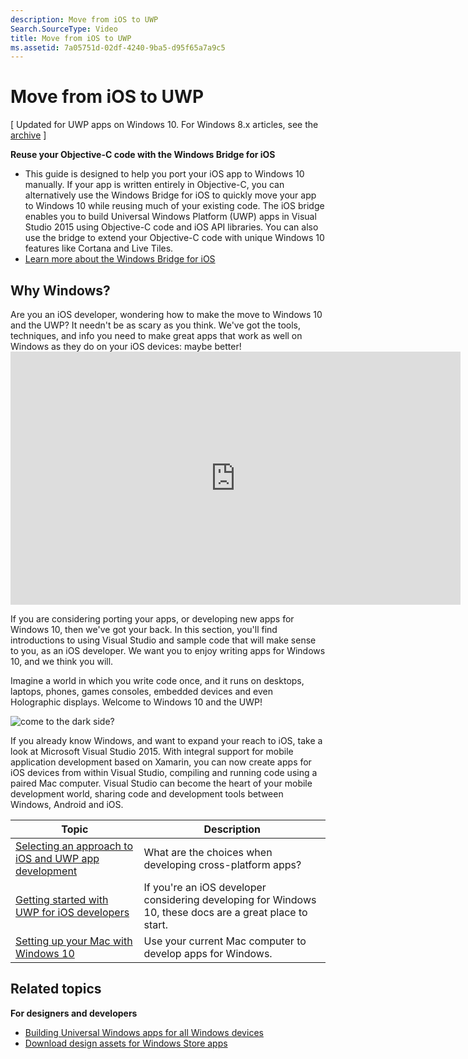 ```yaml
---
description: Move from iOS to UWP
Search.SourceType: Video
title: Move from iOS to UWP
ms.assetid: 7a05751d-02df-4240-9ba5-d95f65a7a9c5
---
```


# Move from iOS to UWP

\[ Updated for UWP apps on Windows 10. For Windows 8.x articles, see the [archive](http://go.microsoft.com/fwlink/p/?linkid=619132) \]

**Reuse your Objective-C code with the Windows Bridge for iOS**

-   This guide is designed to help you port your iOS app to Windows 10 manually. If your app is written entirely in Objective-C, you can alternatively use the Windows Bridge for iOS to quickly move your app to Windows 10 while reusing much of your existing code. The iOS bridge enables you to build Universal Windows Platform (UWP) apps in Visual Studio 2015 using Objective-C code and iOS API libraries. You can also use the bridge to extend your Objective-C code with unique Windows 10 features like Cortana and Live Tiles.
-   [Learn more about the Windows Bridge for iOS](https://dev.windows.com/bridges/ios)

## Why Windows?

Are you an iOS developer, wondering how to make the move to Windows 10 and the UWP? It needn't be as scary as you think. We've got the tools, techniques, and info you need to make great apps that work as well on Windows as they do on your iOS devices: maybe better!<iframe src="https://hubs-video.ssl.catalog.video.msn.com/embed/019d3337-80cf-4817-b50a-58f9463a4d27/IA?csid=ux-en-us&MsnPlayerLeadsWith=html&PlaybackMode=Inline&MsnPlayerDisplayShareBar=false&MsnPlayerDisplayInfoButton=false&iframe=true&QualityOverride=HD" width="720" height="405" allowFullScreen="true" frameBorder="0" scrolling="no">Porting your Android or iOS app to Windows and Windows Phone</iframe>

If you are considering porting your apps, or developing new apps for Windows 10, then we've got your back. In this section, you'll find introductions to using Visual Studio and sample code that will make sense to you, as an iOS developer. We want you to enjoy writing apps for Windows 10, and we think you will.

Imagine a world in which you write code once, and it runs on desktops, laptops, phones, games consoles, embedded devices and even Holographic displays. Welcome to Windows 10 and the UWP!

![come to the dark side?](images/ios-to-uwp/mixedup.png)

If you already know Windows, and want to expand your reach to iOS, take a look at Microsoft Visual Studio 2015. With integral support for mobile application development based on Xamarin, you can now create apps for iOS devices from within Visual Studio, compiling and running code using a paired Mac computer. Visual Studio can become the heart of your mobile development world, sharing code and development tools between Windows, Android and iOS.
 

| Topic | Description |
|-------|-------------|
| [Selecting an approach to iOS and UWP app development](selecting-an-approach-to-ios-and-uwp-app-development.md) | What are the choices when developing cross-platform apps? |
| [Getting started with UWP for iOS developers](getting-started-with-uwp-for-ios-developers.md) | If you're an iOS developer considering developing for Windows 10, these docs are a great place to start. |
| [Setting up your Mac with Windows 10](setting-up-your-mac-with-windows-10.md) | Use your current Mac computer to develop apps for Windows. |

## Related topics

**For designers and developers**
* [Building Universal Windows apps for all Windows devices](http://go.microsoft.com/fwlink/p/?LinkID=397871)
* [Download design assets for Windows Store apps](https://msdn.microsoft.com/library/windows/apps/xaml/bg125377.aspx)
 



<!--HONumber=May16_HO4-->


